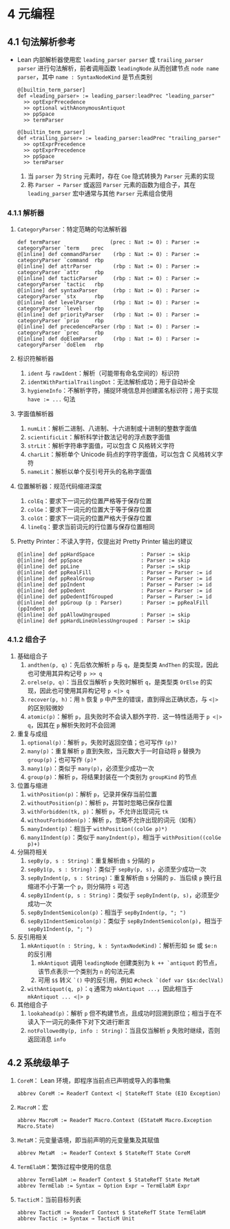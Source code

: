 # 4 元编程

## 4.1 句法解析参考
- Lean 内部解析器使用宏 `leading_parser parser` 或 `trailing_parser parser` 进行句法解析，前者调用函数 `leadingNode` 从而创建节点 `node name parser`，其中 `name : SyntaxNodeKind` 是节点类别

    ```lean linenums="1"
    @[builtin_term_parser]
    def «leading_parser» := leading_parser:leadPrec "leading_parser"
      >> optExprPrecedence
      >> optional withAnonymousAntiquot
      >> ppSpace
      >> termParser

    @[builtin_term_parser]
    def «trailing_parser» := leading_parser:leadPrec "trailing_parser"
      >> optExprPrecedence
      >> optExprPrecedence
      >> ppSpace
      >> termParser
    ```

    1. 当 `parser` 为 `String` 元素时，存在 `Coe` 隐式转换为 `Parser` 元素的实现
    2. 称 `Parser → Parser` 或返回 `Parser` 元素的函数为组合子，其在 `leading_parser` 宏中通常与其他 `Parser` 元素组合使用

### 4.1.1 解析器
1. `CategoryParser`：特定范畴的句法解析器

    ```lean linenums="1"
    def termParser                (prec : Nat := 0) : Parser := categoryParser `term    prec
    @[inline] def commandParser    (rbp : Nat := 0) : Parser := categoryParser `command  rbp
    @[inline] def attrParser       (rbp : Nat := 0) : Parser := categoryParser `attr     rbp
    @[inline] def tacticParser     (rbp : Nat := 0) : Parser := categoryParser `tactic   rbp
    @[inline] def syntaxParser     (rbp : Nat := 0) : Parser := categoryParser `stx      rbp
    @[inline] def levelParser      (rbp : Nat := 0) : Parser := categoryParser `level    rbp
    @[inline] def priorityParser   (rbp : Nat := 0) : Parser := categoryParser `prio     rbp
    @[inline] def precedenceParser (rbp : Nat := 0) : Parser := categoryParser `prec     rbp
    @[inline] def doElemParser     (rbp : Nat := 0) : Parser := categoryParser `doElem   rbp
    ```

2. 标识符解析器
    1. `ident` 与 `rawIdent`：解析（可能带有命名空间的）标识符
    2. `identWithPartialTrailingDot`：无法解析成功；用于自动补全
    3. `hygieneInfo`：不解析字符，捕捉环境信息并创建匿名标识符；用于实现 `have := ...` 句法
3. 字面值解析器
    1. `numLit`：解析二进制、八进制、十六进制或十进制的整数字面值
    2. `scientificLit`：解析科学计数法记号的浮点数字面值
    3. `strLit`：解析字符串字面值，可以包含 C 风格转义字符
    4. `charLit`：解析单个 Unicode 码点的字符字面值，可以包含 C 风格转义字符
    5. `nameLit`：解析以单个反引号开头的名称字面值
4. 位置解析器：规范代码缩进深度
    1. `colEq`：要求下一词元的位置严格等于保存位置
    2. `colGe`：要求下一词元的位置大于等于保存位置
    3. `colGt`：要求下一词元的位置严格大于保存位置
    4. `lineEq`：要求当前词元的行位置与保存位置相同
5. Pretty Printer：不读入字符，仅提出对 Pretty Printer 输出的建议

    ```lean linenums="1"
    @[inline] def ppHardSpace               : Parser := skip
    @[inline] def ppSpace                   : Parser := skip
    @[inline] def ppLine                    : Parser := skip
    @[inline] def ppRealFill                : Parser → Parser := id
    @[inline] def ppRealGroup               : Parser → Parser := id
    @[inline] def ppIndent                  : Parser → Parser := id
    @[inline] def ppDedent                  : Parser → Parser := id
    @[inline] def ppDedentIfGrouped         : Parser → Parser := id
    @[inline] def ppGroup (p : Parser)      : Parser := ppRealFill (ppIndent p)
    @[inline] def ppAllowUngrouped          : Parser := skip
    @[inline] def ppHardLineUnlessUngrouped : Parser := skip
    ```

### 4.1.2 组合子
1. 基础组合子
    1. `andthen(p, q)`：先后依次解析 `p` 与 `q`，是类型类 `AndThen` 的实现，因此也可使用其异构记号 `p >> q`
    2. `orelse(p, q)`：当且仅当解析 `p` 失败时解析 `q`，是类型类 `OrElse` 的实现，因此也可使用其异构记号 `p <|> q`
    3. `recover(p, h)`：用 `h` 恢复 `p` 中产生的错误，直到得出正确状态，与 `<|>` 的区别较微妙
    4. `atomic(p)`：解析 `p`，且失败时不会读入额外字符．这一特性适用于 `p <|> q`，因其在 `p` 解析失败时不会回溯
2. 重复与成组
    1. `optional(p)`：解析 `p`，失败时返回空值；也可写作 `(p)?`
    2. `many(p)`：重复解析 `p` 直到失败，当元数大于一时自动将 `p` 替换为 `group(p)`；也可写作 `(p)*`
    3. `many1(p)`：类似于 `many(p)`，必须至少成功一次
    4. `group(p)`：解析 `p`，将结果封装在一个类别为 `groupKind` 的节点
3. 位置与缩进
    1. `withPosition(p)`：解析 `p`，记录并保存当前位置
    2. `withoutPosition(p)`：解析 `p`，并暂时忽略已保存位置
    3. `withForbidden(tk, p)`：解析 `p`，不允许出现词元 `tk`
    4. `withoutForbidden(p)`：解析 `p`，忽略不允许出现的词元（如有）
    5. `manyIndent(p)`：相当于 `withPosition((colGe p)*)`
    6. `many1Indent(p)`：类似于 `manyIndent(p)`，相当于 `withPosition((colGe p)+)`
4. 分隔符相关
    1. `sepBy(p, s : String)`：重复解析由 `s` 分隔的 `p`
    2. `sepBy1(p, s : String)`：类似于 `sepBy(p, s)`，必须至少成功一次
    3. `sepByIndent(p, s : String)`：重复解析由 `s` 分隔的 `p`．当后续 `p` 换行且缩进不小于第一个 `p`，则分隔符 `s` 可选
    4. `sepBy1Indent(p, s : String)`：类似于 `sepByIndent(p, s)`，必须至少成功一次
    5. `sepByIndentSemicolon(p)`：相当于 `sepByIndent(p, "; ")`
    6. `sepBy1IndentSemicolon(p)`：类似于 `sepByIndentSemicolon(p)`，相当于 `sepBy1Indent(p, "; ")`
5. 反引用相关
    1. `mkAntiquot(n : String, k : SyntaxNodeKind)`：解析形如 `$e` 或 `$e:n` 的反引用
        1. `mkAntiquot` 调用 `leadingNode` 创建类别为 ``k ++ `antiquot`` 的节点，该节点表示一个类别为 `n` 的句法元素
        2. 可用 `$$` 转义 `` `() `` 中的反引用，例如 `` #check `(def var $$x:declVal) ``
    2. `withAntiquot(q, p)`：`q` 通常为 `mkAntiquot ...`，因此相当于 `mkAntiquot ... <|> p`
6. 其他组合子
    1. `lookahead(p)`：解析 `p` 但不构建节点，且成功时回溯到原位；相当于在不读入下一词元的条件下对下文进行断言
    2. `notFollowedBy(p, info : String)`：当且仅当解析 `p` 失败时继续，否则返回消息 `info`

## 4.2 系统级单子
1. `CoreM`： Lean 环境，即程序当前点已声明或导入的事物集

    ```lean linenums="1"
    abbrev CoreM := ReaderT Context <| StateRefT State (EIO Exception)
    ```

2. `MacroM`：宏

    ```lean linenums="1"
    abbrev MacroM := ReaderT Macro.Context (EStateM Macro.Exception Macro.State)
    ```

3. `MetaM`：元变量语境，即当前声明的元变量集及其赋值

    ```lean linenums="1"
    abbrev MetaM  := ReaderT Context $ StateRefT State CoreM
    ```

4. `TermElabM`：繁饰过程中使用的信息

    ```lean linenums="1"
    abbrev TermElabM := ReaderT Context $ StateRefT State MetaM
    abbrev TermElab := Syntax → Option Expr → TermElabM Expr
    ```

5. `TacticM`：当前目标列表

    ```lean linenums="1"
    abbrev TacticM := ReaderT Context $ StateRefT State TermElabM
    abbrev Tactic := Syntax → TacticM Unit
    ```
